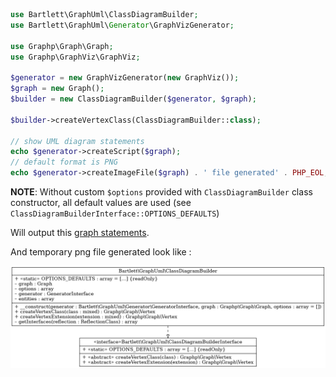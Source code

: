 
```php
use Bartlett\GraphUml\ClassDiagramBuilder;
use Bartlett\GraphUml\Generator\GraphVizGenerator;

use Graphp\Graph\Graph;
use Graphp\GraphViz\GraphViz;

$generator = new GraphVizGenerator(new GraphViz());
$graph = new Graph();
$builder = new ClassDiagramBuilder($generator, $graph);

$builder->createVertexClass(ClassDiagramBuilder::class);

// show UML diagram statements
echo $generator->createScript($graph);
// default format is PNG
echo $generator->createImageFile($graph) . ' file generated' . PHP_EOL;
```

**NOTE**: Without custom `$options` provided with `ClassDiagramBuilder` class constructor,
all default values are used (see `ClassDiagramBuilderInterface::OPTIONS_DEFAULTS`)

Will output this [graph statements](./single_class.record.gv).

And temporary png file generated look like :

![Single Class UML](./single_class.graphviz.png)
